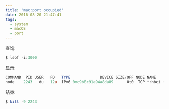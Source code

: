 ```yaml
---
title: 'mac:port occupied'
date: 2016-08-20 21:47:41
tags:
  - system
  - macOS
  - port
---
```


查询:
```powershell
$ lsof -i:3000
```

显示:
```powershell
COMMAND  PID USER   FD   TYPE             DEVICE SIZE/OFF NODE NAME
node    2243   du   12u  IPv6 0xc9b8c91a94a8da89      0t0  TCP *:hbci (LISTEN)
```

结束:
```powershell
$ kill -9 2243
```
